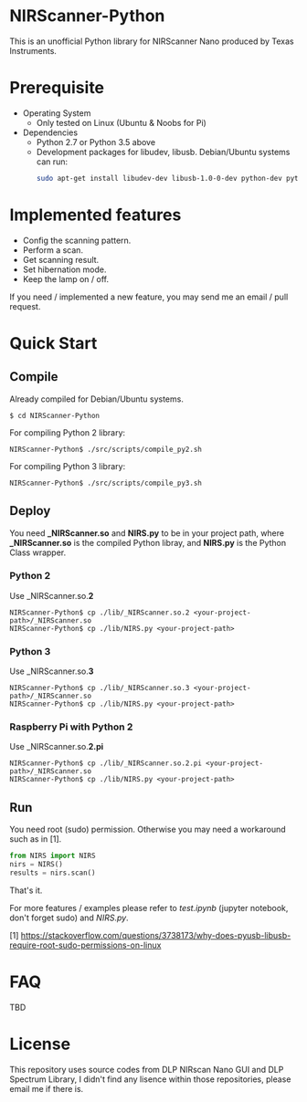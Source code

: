 # NIRScanner-Python
This is an unofficial Python library for NIRScanner Nano produced by Texas Instruments.

# Prerequisite
- Operating System
  - Only tested on Linux (Ubuntu & Noobs for Pi)
- Dependencies
  - Python 2.7 or Python 3.5 above 
  - Development packages for libudev, libusb. Debian/Ubuntu systems can run:
    ```bash
    sudo apt-get install libudev-dev libusb-1.0-0-dev python-dev python3-dev
    ```

# Implemented features
- Config the scanning pattern.
- Perform a scan.
- Get scanning result.
- Set hibernation mode.
- Keep the lamp on / off. 

If you need / implemented a new feature, you may send me an email / pull request.

# Quick Start
## Compile
Already compiled for Debian/Ubuntu systems.
```console
$ cd NIRScanner-Python
```
For compiling Python 2 library:
```console
NIRScanner-Python$ ./src/scripts/compile_py2.sh
```
For compiling Python 3 library:
```console
NIRScanner-Python$ ./src/scripts/compile_py3.sh
```
## Deploy
You need **_NIRScanner.so** and **NIRS.py** to be in your project path, where **_NIRScanner.so** is the compiled Python libray, and **NIRS.py** is the Python Class wrapper.
### Python 2
Use _NIRScanner.so.**2**
```console
NIRScanner-Python$ cp ./lib/_NIRScanner.so.2 <your-project-path>/_NIRScanner.so
NIRScanner-Python$ cp ./lib/NIRS.py <your-project-path>
```
### Python 3
Use _NIRScanner.so.**3**
```console
NIRScanner-Python$ cp ./lib/_NIRScanner.so.3 <your-project-path>/_NIRScanner.so
NIRScanner-Python$ cp ./lib/NIRS.py <your-project-path>
```

### Raspberry Pi with Python 2
Use _NIRScanner.so.**2.pi**
```console
NIRScanner-Python$ cp ./lib/_NIRScanner.so.2.pi <your-project-path>/_NIRScanner.so
NIRScanner-Python$ cp ./lib/NIRS.py <your-project-path>
```

## Run
You need root (sudo) permission. Otherwise you may need a workaround such as in [1].
```python
from NIRS import NIRS
nirs = NIRS()
results = nirs.scan()
```
That's it.

For more features / examples please refer to _test.ipynb_ (jupyter notebook, don't forget sudo) and _NIRS.py_.

[1] https://stackoverflow.com/questions/3738173/why-does-pyusb-libusb-require-root-sudo-permissions-on-linux

# FAQ
TBD

# License
This repository uses source codes from DLP NIRscan Nano GUI and DLP Spectrum Library, I didn't find any lisence within those repositories, please email me if there is.
